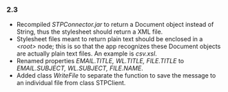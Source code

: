 ### 2.3

- Recompiled *STPConnector.jar* to return a Document object instead of String, thus the stylesheet should return a XML file.
- Stylesheet files meant to return plain text should be enclosed in a *\<root\>* node; this is so that the app recognizes these Document objects are actually plain text files. An example is *csv.xsl*.
- Renamed properties *EMAIL.TITLE, WL.TITLE, FILE.TITLE* to *EMAIL.SUBJECT, WL.SUBJECT, FILE.NAME*.
- Added class *WriteFile* to separate the function to save the message to an individual file from class STPClient.
